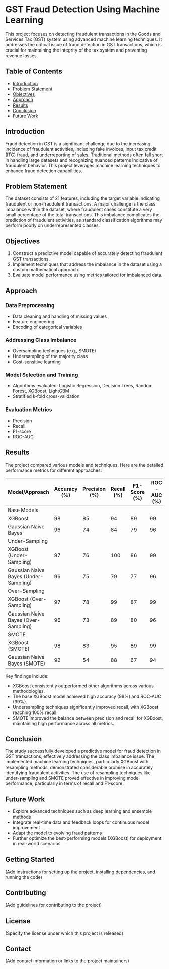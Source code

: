 # GST Fraud Detection Using Machine Learning

This project focuses on detecting fraudulent transactions in the Goods and Services Tax (GST) system using advanced machine learning techniques. It addresses the critical issue of fraud detection in GST transactions, which is crucial for maintaining the integrity of the tax system and preventing revenue losses.

## Table of Contents
- [Introduction](#introduction)
- [Problem Statement](#problem-statement)
- [Objectives](#objectives)
- [Approach](#approach)
- [Results](#results)
- [Conclusion](#conclusion)
- [Future Work](#future-work)

## Introduction

Fraud detection in GST is a significant challenge due to the increasing incidence of fraudulent activities, including fake invoices, input tax credit (ITC) fraud, and underreporting of sales. Traditional methods often fall short in handling large datasets and recognizing nuanced patterns indicative of fraudulent behavior. This project leverages machine learning techniques to enhance fraud detection capabilities.

## Problem Statement

The dataset consists of 21 features, including the target variable indicating fraudulent or non-fraudulent transactions. A major challenge is the class imbalance within the dataset, where fraudulent cases constitute a very small percentage of the total transactions. This imbalance complicates the prediction of fraudulent activities, as standard classification algorithms may perform poorly on underrepresented classes.

## Objectives

1. Construct a predictive model capable of accurately detecting fraudulent GST transactions.
2. Implement techniques that address the imbalance in the dataset using a custom mathematical approach.
3. Evaluate model performance using metrics tailored for imbalanced data.

## Approach

### Data Preprocessing
- Data cleaning and handling of missing values
- Feature engineering
- Encoding of categorical variables

### Addressing Class Imbalance
- Oversampling techniques (e.g., SMOTE)
- Undersampling of the majority class
- Cost-sensitive learning

### Model Selection and Training
- Algorithms evaluated: Logistic Regression, Decision Trees, Random Forest, XGBoost, LightGBM
- Stratified k-fold cross-validation

### Evaluation Metrics
- Precision
- Recall
- F1-score
- ROC-AUC

## Results

The project compared various models and techniques. Here are the detailed performance metrics for different approaches:

| Model/Approach | Accuracy (%) | Precision (%) | Recall (%) | F1-Score (%) | ROC-AUC (%) |
|----------------|--------------|---------------|------------|--------------|-------------|
| Base Models |
| XGBoost | 98 | 85 | 94 | 89 | 99 |
| Gaussian Naive Bayes | 96 | 74 | 84 | 79 | 96 |
| Under-Sampling |
| XGBoost (Under-Sampling) | 97 | 76 | 100 | 86 | 99 |
| Gaussian Naive Bayes (Under-Sampling) | 96 | 75 | 79 | 77 | 96 |
| Over-Sampling |
| XGBoost (Over-Sampling) | 97 | 78 | 99 | 87 | 99 |
| Gaussian Naive Bayes (Over-Sampling) | 96 | 73 | 89 | 80 | 96 |
| SMOTE |
| XGBoost (SMOTE) | 98 | 83 | 95 | 89 | 99 |
| Gaussian Naive Bayes (SMOTE) | 92 | 54 | 88 | 67 | 94 |

Key findings include:

- XGBoost consistently outperformed other algorithms across various methodologies.
- The base XGBoost model achieved high accuracy (98%) and ROC-AUC (99%).
- Undersampling techniques significantly improved recall, with XGBoost reaching 100% recall.
- SMOTE improved the balance between precision and recall for XGBoost, maintaining high performance across all metrics.

## Conclusion

The study successfully developed a predictive model for fraud detection in GST transactions, effectively addressing the class imbalance issue. The implemented machine learning techniques, particularly XGBoost with resampling methods, demonstrated considerable promise in accurately identifying fraudulent activities. The use of resampling techniques like under-sampling and SMOTE proved effective in improving model performance, particularly in terms of recall and F1-score.

## Future Work

- Explore advanced techniques such as deep learning and ensemble methods
- Integrate real-time data and feedback loops for continuous model improvement
- Adapt the model to evolving fraud patterns
- Further optimize the best-performing models (XGBoost) for deployment in real-world scenarios

## Getting Started

(Add instructions for setting up the project, installing dependencies, and running the code)

## Contributing

(Add guidelines for contributing to the project)

## License

(Specify the license under which this project is released)

## Contact

(Add contact information or links to the project maintainers)
